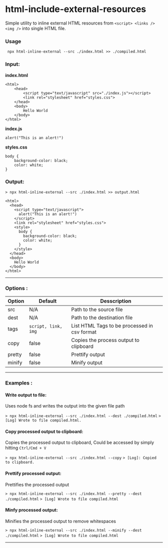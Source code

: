 # html-include-external-resources
Simple utility to inline external HTML resources from `<script> <links />  <img />` into single HTML file.

### Usage
``` npx html-inline-external --src ./index.html >> ./compiled.html```


### Input:
**index.html**
```
<html>
    <head>
        <script type="text/javascript" src="./index.js"></script>
        <link rel="stylesheet" href="styles.css">
    </head>
    <body>
        Hello World
    </body>
</html>

```

**index.js**
```
alert("This is an alert!")
```

**styles.css**
```
body {
    background-color: black;
    color: white;
}
```

### Output:
```> npx html-inline-external --src ./index.html >> output.html ```
```
<html>
  <head>
    <script type="text/javascript">
      alert("This is an alert!")
    </script>
    <link rel="stylesheet" href="styles.css">
    <style>
      body {
        background-color: black;
        color: white;
      }
    </style>
  </head>
  <body>
    Hello World
  </body>
</html>
```
---

### Options : 
| Option | Default | Desscription |
| --- | --- | --- |
| src | N/A | Path to the source file |
| dest | N/A | Path to the destination file |
| tags | `script, link, img` | List HTML Tags to be processed in csv format |
| copy | false | Copies the process output to clipboard |
| pretty | false | Prettify output |
| minify | false | Minify output |

---

### Examples : 
#### Write output to file:
Uses node fs and writes the output into the given file path

``` > npx html-inline-external --src ./index.html --dest ./compiled.html ```
``` > [Log] Wrote to file compiled.html. ```

#### Copy processed output to clipboard:
Copies the processed output to clipboard, Could be accessed by simply hitting `Ctrl/Cmd + V`

``` > npx html-inline-external --src ./index.html --copy ```
``` > [Log]: Copied to clipboard. ```

#### Prettify processed output:
Prettifies the processed output

``` > npx html-inline-external --src ./index.html --pretty --dest ./compiled.html ```
``` > [Log] Wrote to file compiled.html ```

#### Minfy processed output:
Minifies the processed output to remove whitespaces

``` > npx html-inline-external --src ./index.html --minify --dest ./compiled.html ```
``` > [Log] Wrote to file compiled.html ```

---
